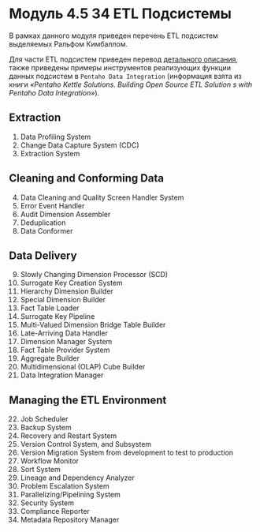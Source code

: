 # Модуль 4.5 34 ETL Подсистемы
В рамках данного модуля приведен перечень ETL подсистем выделяемых Ральфом Кимбаллом.

Для части ETL подсистем приведен перевод [детального описания](https://github.com/ReIZzz/DE-101/blob/main/Module_4/4.5_ETL_subsystem/34%20Subsystem%20of%20ETL%20.pdf), также приведены примеры инструментов реализующих функции данных подсистем в ```Pentaho Data Integration``` (информация взята из книги _«Pentaho Kettle Solutions. Building Open Source ETL Solution s with Pentaho Data Integration»_).

## Extraction

1. Data Profiling System
2. Change Data Capture System (CDC)
3. Extraction System

## Cleaning and Conforming Data

4. Data Cleaning and Quality Screen Handler System
5. Error Event Handler
6. Audit Dimension Assembler
7. Deduplication
8. Data Conformer

## Data Delivery

9. Slowly Changing Dimension Processor (SCD)
10. Surrogate Key Creation System
11. Hierarchy Dimension Builder
12. Special Dimension Builder
13. Fact Table Loader
14. Surrogate Key Pipeline
15. Multi-Valued Dimension Bridge Table Builder
16. Late-Arriving Data Handler
17. Dimension Manager System
18. Fact Table Provider System
19. Aggregate Builder
20. Multidimensional (OLAP) Cube Builder
21. Data Integration Manager

## Managing the ETL Environment

22. Job Scheduler
23. Backup System
24. Recovery and Restart System
25. Version Control System, and Subsystem
26. Version Migration System from development to test to production
27. Workflow Monitor 
28. Sort System
29. Lineage and Dependency Analyzer
30. Problem Escalation System
31. Parallelizing/Pipelining System
32. Security System
33. Compliance Reporter
34. Metadata Repository Manager
